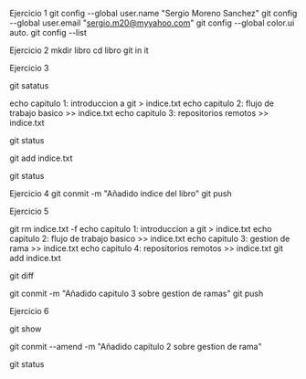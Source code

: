 Ejercicio 1
git config --global user.name "Sergio Moreno Sanchez"
git config --global user.email "sergio.m20@myyahoo.com"
git config --global color.ui auto.
git config --list

Ejercicio 2
mkdir libro
cd libro
git in it


Ejercicio 3
  
  git satatus
  
  echo capitulo 1: introduccion a git > indice.txt
  echo capitulo 2: flujo de trabajo basico >> indice.txt
  echo capitulo 3: repositorios remotos >> indice.txt
  
  git status
  
  git add indice.txt
  
  git status

Ejercicio 4
 git conmit -m "Añadido indice del libro"
 git push

 
 Ejercicio 5

git rm indice.txt -f
echo capitulo 1:  introduccion a git > indice.txt
  echo capitulo 2: flujo de trabajo basico >> indice.txt
  echo capitulo 3: gestion de rama >> indice.txt
  echo capitulo 4: repositorios remotos >> indice.txt
git add indice.txt

git diff

git conmit -m "Añadido capitulo 3 sobre gestion de ramas"
git push


Ejercicio 6

git show

git conmit --amend -m "Añadido capitulo 2 sobre gestion de rama"

git status
